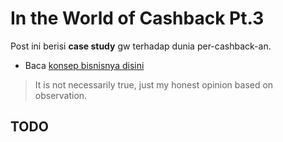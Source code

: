# In the World of Cashback Pt.3

Post ini berisi **case study** gw terhadap dunia per-cashback-an.

- Baca [konsep bisnisnya disini](business.md)

> It is not necessarily true, just my honest opinion based on observation.

## TODO